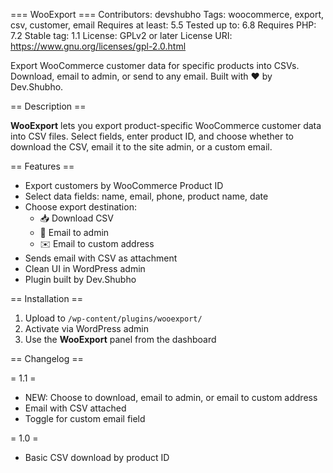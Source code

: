 === WooExport ===
Contributors: devshubho
Tags: woocommerce, export, csv, customer, email
Requires at least: 5.5
Tested up to: 6.8
Requires PHP: 7.2
Stable tag: 1.1
License: GPLv2 or later
License URI: https://www.gnu.org/licenses/gpl-2.0.html

Export WooCommerce customer data for specific products into CSVs. Download, email to admin, or send to any email. Built with ❤️ by Dev.Shubho.

== Description ==

**WooExport** lets you export product-specific WooCommerce customer data into CSV files. Select fields, enter product ID, and choose whether to download the CSV, email it to the site admin, or a custom email.

== Features ==

* Export customers by WooCommerce Product ID
* Select data fields: name, email, phone, product name, date
* Choose export destination:
  * 📥 Download CSV
  * 📧 Email to admin
  * ✉️ Email to custom address
* Sends email with CSV as attachment
* Clean UI in WordPress admin
* Plugin built by Dev.Shubho

== Installation ==

1. Upload to `/wp-content/plugins/wooexport/`
2. Activate via WordPress admin
3. Use the **WooExport** panel from the dashboard

== Changelog ==

= 1.1 =
* NEW: Choose to download, email to admin, or email to custom address
* Email with CSV attached
* Toggle for custom email field

= 1.0 =
* Basic CSV download by product ID

